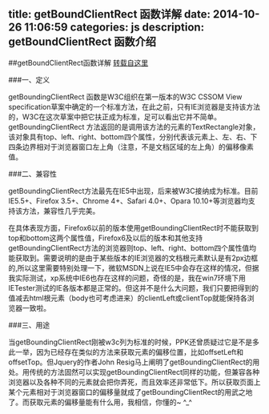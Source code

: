 title: getBoundClientRect 函数详解
date: 2014-10-26 11:06:59
categories: js
description: getBoundClientRect 函数介绍
---


##getBoundClientRect函数详解
[转载自这里](http://www.cnblogs.com/2050/archive/2012/02/01/2335211.html)

###一、定义
 
getBoundingClientRect 函数是W3C组织在第一版本的W3C CSSOM View specification草案中确定的一个标准方法，在此之前，只有IE浏览器是支持该方法的，W3C在这次草案中把它扶正成为标准，足可以看出它并不简单。getBoundingClientRect 方法返回的是调用该方法的元素的TextRectangle对象，该对象具有top、left、right、bottom四个属性，分别代表该元素上、左、右、下四条边界相对于浏览器窗口左上角（注意，不是文档区域的左上角）的偏移像素值。

###二、兼容性

getBoundingClientRect方法最先在IE5中出现，后来被W3C接纳成为标准。目前IE5.5+、Firefox 3.5+、Chrome 4+、Safari 4.0+、Opara 10.10+等浏览器均支持该方法，兼容性几乎完美。

在具体表现方面，Firefox6以前的版本使用getBoundingClientRect时不能获取到top和bottom这两个属性值，Firefox6及以后的版本和其他支持getBoundingClientRect方法的浏览器则top、left、right、bottom四个属性值均能获取到。需要说明的是由于某些版本的IE浏览器的<html>文档根元素默认是有2px边框的,所以这里需要特别处理一下，微软MSDN上说在IE5中会存在这样的情况，但据我实际测试，xp系统中IE6也存在这样的问题，奇怪的是，我在win7环境下用IETester测试的IE各版本都是正常的。但这并不是什么大问题，我们只要把得到的值减去html根元素（body也可考虑进来）的clientLeft或clientTop就能保持各浏览器一致啦。

###三、用途

当getBoundingClientRect刚被w3c列为标准的时候，PPK还曾质疑过它是不是多此一举，因为已经存在类似的方法来获取元素的偏移位置，比如offsetLeft和offsetTop。但Jquery的作者John Resig马上阐明了getBoundingClientRect的用处。用传统的方法固然可以实现getBoundingClientRect同样的功能，但兼容各种浏览器以及各种不同的元素就会把你弄死，而且效率还非常低下。所以获取页面上某个元素相对于浏览器窗口的偏移量就成了getBoundingClientRect的用武之地了。而获取元素的偏移量能有什么用，我相信，你懂的~ ^_^
